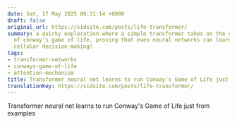 ```yaml
---
date: Sat, 17 May 2025 09:31:14 +0000
draft: false
original_url: https://sidsite.com/posts/life-transformer/
summary: a quirky exploration where a simple transformer takes on the complexities
  of conway's game of life, proving that even neural networks can learn the art of
  cellular decision-making!
tags:
- transformer-networks
- conways-game-of-life
- attention-mechanism
title: Transformer neural net learns to run Conway's Game of Life just from examples
translationKey: https://sidsite.com/posts/life-transformer/
---
```


Transformer neural net learns to run Conway's Game of Life just from examples